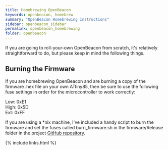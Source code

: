 ```yaml
---
title: Homebrewing OpenBeacon
keywords: openbeacon, homebrew
summary: "OpenBeacon Homebrewing Instructions"
sidebar: openbeacon_sidebar
permalink: openbeacon_homebrewing
folder: openbeacon
---
```


If you are going to roll-your-own OpenBeacon from scratch, it's relatively straightforward to do, but please keep in mind the following things.


## Burning the Firmware
If you are homebrewing OpenBeacon and are burning a copy of the firmware .hex file on your own ATtiny85, then be sure to use the following fuse settings in order for the microcontroller to work correctly:

Low: 0xE1<br/>
High: 0x5D<br/>
Ext: 0xFF

If you are using a \*nix machine, I've included a handy script to burn the firmware and set the fuses called burn_firmware.sh in the firmware/Release folder in the project [GitHub repository](https://github.com/etherkit/OpenBeacon).


{% include links.html %}
